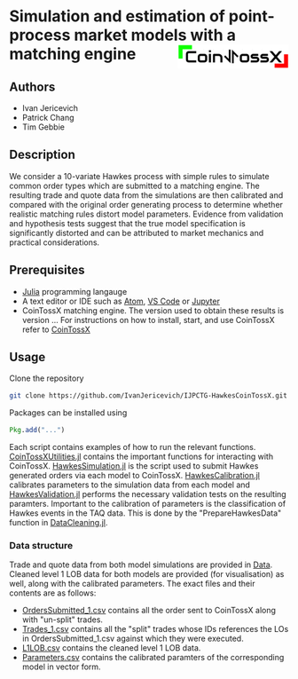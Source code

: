 # Simulation and estimation of point-process market models with a matching engine <img align="right" width="200" src="Figures/CoinTossXLogo.PNG">

## Authors
* Ivan Jericevich
* Patrick Chang
* Tim Gebbie

## Description
We consider a 10-variate Hawkes process with simple rules to simulate common order types which are submitted to a matching engine. The resulting trade and quote data from the simulations are then calibrated and compared with the original order generating process to determine whether realistic matching rules distort model parameters. Evidence from validation and hypothesis tests suggest that the true model specification is significantly distorted and can be attributed to market mechanics and practical considerations.

## Prerequisites
* [Julia](https://julialang.org) programming langauge
* A text editor or IDE such as [Atom](https://flight-manual.atom.io/getting-started/sections/installing-atom/), [VS Code](https://code.visualstudio.com/download) or [Jupyter](https://jupyter.org/install)
* CoinTossX matching engine. The version used to obtain these results is version ... For instructions on how to install, start, and use CoinTossX refer to [CoinTossX](https://github.com/dharmeshsing/CoinTossX)

## Usage
Clone the repository
```sh
git clone https://github.com/IvanJericevich/IJPCTG-HawkesCoinTossX.git
```
Packages can be installed using
```julia
Pkg.add("...")
```
Each script contains examples of how to run the relevant functions. [CoinTossXUtilities.jl](Scripts/CoinTossXUtilities.jl) contains the important functions for interacting with CoinTossX. [HawkesSimulation.jl](Scripts/HawkesSimulation.jl) is the script used to submit Hawkes generated orders via each model to CoinTossX. [HawkesCalibration.jl](Scripts/HawkesCalibration.jl) calibrates parameters to the simulation data from each model and [HawkesValidation.jl](Scripts/HawkesValidation.jl) performs the necessary validation tests on the resulting paramters. Important to the calibration of parameters is the classification of Hawkes events in the TAQ data. This is done by the "PrepareHawkesData" function in [DataCleaning.jl](Scripts/DataCleaning.jl).

### Data structure
Trade and quote data from both model simulations are provided in [Data](Data). Cleaned level 1 LOB data for both models are provided (for visualisation) as well, along with the calibrated parameters. The exact files and their contents are as follows:
* [OrdersSubmitted_1.csv](Data/Model1/OrdersSubmitted_1.csv) contains all the order sent to CoinTossX along with "un-split" trades.
* [Trades_1.csv](Data/Model1/Trades_1.csv) contains all the "split" trades whose IDs references the LOs in OrdersSubmitted_1.csv against which they were executed.
* [L1LOB.csv](Data/Model1/L1LOB.csv) contains the cleaned level 1 LOB data.
* [Parameters.csv](Data/Model1/Parameters.csv) contains the calibrated paramters of the corresponding model in vector form.
